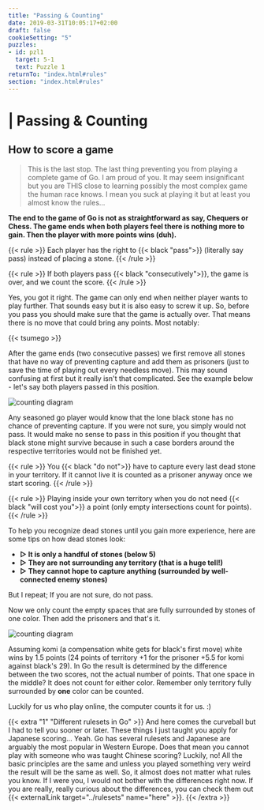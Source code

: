```yaml
---
title: "Passing & Counting"
date: 2019-03-31T10:05:17+02:00
draft: false
cookieSetting: "5"
puzzles:
- id: pzl1
  target: 5-1
  text: Puzzle 1
returnTo: "index.html#rules"
section: "index.html#rules"
---
```


# | Passing & Counting
## How to score a game

> This is the last stop. The last thing preventing you from playing a complete game of Go. I am proud of you. It may seem insignificant but you are THIS close to learning possibly the most complex game the human race knows. I mean you suck at playing it but at least you almost know the rules...

**The end to the game of Go is not as straightforward as say, Chequers or Chess. The game ends when both players feel there is nothing more to gain. Then the player with more points wins (duh).**

{{< rule >}}
	Each player has the right to {{< black "pass">}} (literally say pass) instead of placing a stone.
{{< /rule >}}

{{< rule >}}
	If both players pass {{< black "consecutively">}}, the game is over, and we count the score.
{{< /rule >}}

Yes, you got it right. The game can only end when neither player wants to play further.
That sounds easy but it is also easy to screw it up. So, before you pass you should make sure that the game is actually over. That means there is no move that could bring any points. Most notably: 

{{< tsumego >}}

After the game ends (two consecutive passes) we first remove all stones that have no way of preventing capture and add them as prisoners (just to save the time of playing out every needless move). This may sound confusing at first but it really isn't that complicated. See the example below - let's say both players passed in this position. 

![counting diagram](/images/counting.jpg)

Any seasoned go player would know that the lone black stone has no chance of preventing capture. If you were not sure, you simply would not pass. It would make no sense to pass in this position if you thought that black stone might survive because in such a case borders around the respective territories would not be finished yet. 

{{< rule >}}
	You {{< black "do not">}} have to capture every last dead stone in your territory. If it cannot live it is counted as a prisoner anyway once we start scoring.
{{< /rule >}}

{{< rule >}}
	Playing inside your own territory when you do not need {{< black "will cost you">}} a point (only empty intersections count for points).
{{< /rule >}}

To help you recognize dead stones until you gain more experience, here are some tips on how dead stones look:
 
* **▷ It is only a handful of stones (below 5)**
* **▷ They are not surrounding any territory (that is a huge tell!)**
* **▷ They cannot hope to capture anything (surrounded by well-connected enemy stones)**

But I repeat; If you are not sure, do not pass.

Now we only count the empty spaces that are fully surrounded by stones of one color. Then add the prisoners and that's it.

![counting diagram](/images/counting2.jpg)

Assuming komi (a compensation white gets for black's first move) white wins by 1.5 points (24 points of territory +1 for the prisoner +5.5 for komi against black's 29). In Go the result is determined by the difference between the two scores, not the actual number of points. That one space in the middle? It does not count for either color. Remember only territory fully surrounded by **one** color can be counted. 

Luckily for us who play online, the computer counts it for us. :)

{{< extra "1" "Different rulesets in Go" >}}
And here comes the curveball but I had to tell you sooner or later. These things I just taught you apply for Japanese scoring... Yeah. Go has several rulesets and Japanese are arguably the most popular in Western Europe. Does that mean you cannot play with someone who was taught Chinese scoring? Luckily, no! All the basic principles are the same and unless you played something very weird the result will be the same as well. So, it almost does not matter what rules you know. If I were you, I would not bother with the differences right now.
If you are really, really curious about the differences, you can check them out {{< externalLink target="../rulesets" name="here" >}}.
{{< /extra >}}